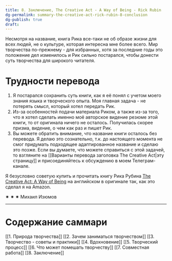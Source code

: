 ```yaml
---
title: 8. Заключение, The Creative Act - A Way of Being - Rick Rubin
dg-permalink: summary-the-creative-act-rick-rubin-8-conclusion
dg-publish: true
draft:
---
```

Несмотря на название, книга Рика все-таки не об образе жизни для всех людей, не о культуре, которая интересна мне более всего. Мир творчества по-прежнему - для избранных, хотя за последние годы это положение дел изменилось и Рик сильно постарался, чтобы донести суть творчества для широкого читателя.

# Трудности перевода
1. Я постарался сохранить суть книги, как я её понял с учетом моего знания языка и творческого опыта. Моя главная задача - не потерять смысл, который хотел передать Рик.
2. Из-за особенностей подачи материала Риком, а также из-за того, что я хотел сделать именно моё авторское видение резюме этой книги, то от оригинала ничего не осталось. Получилась скорее призма, видение, о чем как раз и пишет Рик.
3. Вы можете обратить внимание, что название книги осталось без перевода. Я делаю это сознательно, т.к. до настоящего момента не смог придумать подходящее адаптированное название и сделаю это позже. Если вы думаете, что можете справиться с этой задачей, то взгляните на [[Варианты перевода заголовка The Creative Act|эту страницу]] и присоединяйтесь к обсуждению в моем Телеграм-канале.

Я безусловно советую купить и прочитать книгу Рика Рубина [The Creative Act: A Way of Being](app://obsidian.md/The%20Creative%20Act%20-%20Rick%20Rubin) на английском в оригинале так, как это сделал я на Amazon.

✷ ✷ ✷
Михаил Изюмов

---
# Содержание саммари
[[1. Природа творчества]]
[[2. Зачем заниматься творчеством]]
[[3. Творчество - советы и практики]]
[[4. Вдохновение]]
[[5. Творческий процесс]]
[[6. Что может помешать творчеству]]
[[7. Совместная работа]]
[[8. Заключение]]